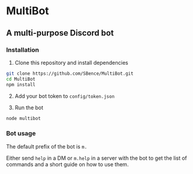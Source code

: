 # MultiBot
## A multi-purpose Discord bot

### Installation

1. Clone this repository and install dependencies

```sh
git clone https://github.com/SBence/MultiBot.git
cd MultiBot
npm install
```

2. Add your bot token to `config/token.json`

3. Run the bot

```sh
node multibot
```

### Bot usage

The default prefix of the bot is `m.`

Either send `help` in a DM or `m.help` in a server with the bot to get the list of commands and a short guide on how to use them.
